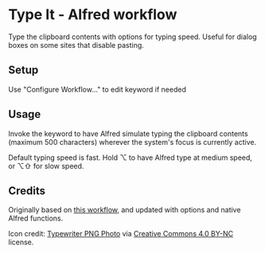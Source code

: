 # Type It - Alfred workflow

Type the clipboard contents with options for typing speed. Useful for dialog boxes on some sites that disable pasting.

## Setup

Use "Configure Workflow..." to edit keyword if needed

## Usage

Invoke the keyword to have Alfred simulate typing the clipboard contents (maximum 500 characters) wherever the system's focus is currently active.

Default typing speed is fast. Hold ⌥ to have Alfred type at medium speed, or ⌥⇧ for slow speed.

## Credits

Originally based on [this workflow](https://github.com/ramiroaraujo/alfred-type-clipboard-workflow), and updated with options and native Alfred functions.

Icon credit: [Typewriter PNG Photo](https://www.pngall.com/typewriter-png/download/27947) via [Creative Commons 4.0 BY-NC](https://creativecommons.org/licenses/by-nc/4.0/) license.
